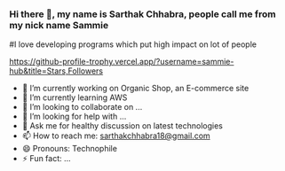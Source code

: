 ### Hi there 👋, my name is Sarthak Chhabra, people call me from my nick name Sammie

#I love developing programs which put high impact on lot of people

https://github-profile-trophy.vercel.app/?username=sammie-hub&title=Stars,Followers


- 🔭 I’m currently working on Organic Shop, an E-commerce site
- 🌱 I’m currently learning AWS
- 👯 I’m looking to collaborate on ...
- 🤔 I’m looking for help with ...
- 💬 Ask me for healthy discussion on latest technologies
- 📫 How to reach me: sarthakchhabra18@gmail.com
- 😄 Pronouns: Technophile
- ⚡ Fun fact: ...

